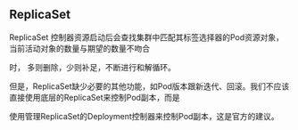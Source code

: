 ## ReplicaSet

ReplicaSet 控制器资源启动后会查找集群中匹配其标签选择器的Pod资源对象，当前活动对象的数量与期望的数量不吻合

时， 多则删除，少则补足，不断进行和解循环。

但是，ReplicaSet缺少必要的其他功能，如Pod版本跟新迭代、回滚。我们不应该直接使用底层的ReplicaSet来控制Pod副本，而是

使用管理ReplicaSet的Deployment控制器来控制Pod副本，这是官方的建议。

